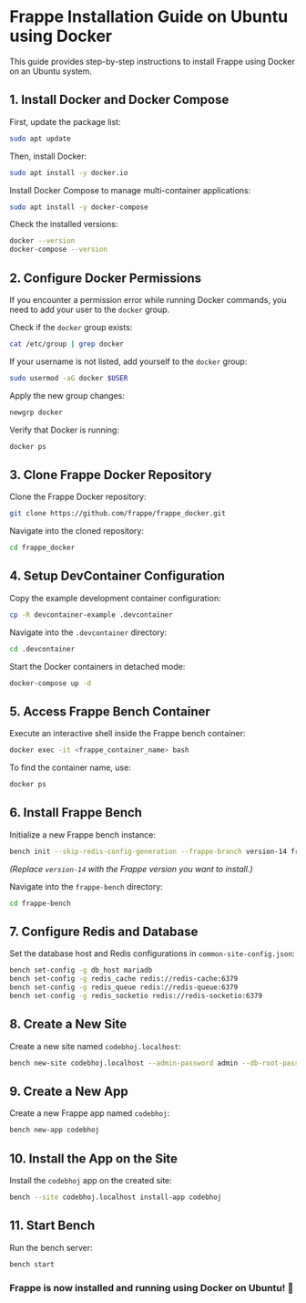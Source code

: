# Frappe Installation Guide on Ubuntu using Docker

This guide provides step-by-step instructions to install Frappe using Docker on an Ubuntu system.

## 1. Install Docker and Docker Compose

First, update the package list:

```sh
sudo apt update
```

Then, install Docker:

```sh
sudo apt install -y docker.io
```

Install Docker Compose to manage multi-container applications:

```sh
sudo apt install -y docker-compose
```

Check the installed versions:

```sh
docker --version
docker-compose --version
```

## 2. Configure Docker Permissions

If you encounter a permission error while running Docker commands, you need to add your user to the `docker` group.

Check if the `docker` group exists:

```sh
cat /etc/group | grep docker
```

If your username is not listed, add yourself to the `docker` group:

```sh
sudo usermod -aG docker $USER
```

Apply the new group changes:

```sh
newgrp docker
```

Verify that Docker is running:

```sh
docker ps
```

## 3. Clone Frappe Docker Repository

Clone the Frappe Docker repository:

```sh
git clone https://github.com/frappe/frappe_docker.git
```

Navigate into the cloned repository:

```sh
cd frappe_docker
```

## 4. Setup DevContainer Configuration

Copy the example development container configuration:

```sh
cp -R devcontainer-example .devcontainer
```

Navigate into the `.devcontainer` directory:

```sh
cd .devcontainer
```

Start the Docker containers in detached mode:

```sh
docker-compose up -d
```

## 5. Access Frappe Bench Container

Execute an interactive shell inside the Frappe bench container:

```sh
docker exec -it <frappe_container_name> bash
```

To find the container name, use:

```sh
docker ps
```

## 6. Install Frappe Bench

Initialize a new Frappe bench instance:

```sh
bench init --skip-redis-config-generation --frappe-branch version-14 frappe-bench
```

_(Replace `version-14` with the Frappe version you want to install.)_

Navigate into the `frappe-bench` directory:

```sh
cd frappe-bench
```

## 7. Configure Redis and Database

Set the database host and Redis configurations in `common-site-config.json`:

```sh
bench set-config -g db_host mariadb
bench set-config -g redis_cache redis://redis-cache:6379
bench set-config -g redis_queue redis://redis-queue:6379
bench set-config -g redis_socketio redis://redis-socketio:6379
```

## 8. Create a New Site

Create a new site named `codebhoj.localhost`:

```sh
bench new-site codebhoj.localhost --admin-password admin --db-root-password root
```

## 9. Create a New App

Create a new Frappe app named `codebhoj`:

```sh
bench new-app codebhoj
```

## 10. Install the App on the Site

Install the `codebhoj` app on the created site:

```sh
bench --site codebhoj.localhost install-app codebhoj
```

## 11. Start Bench

Run the bench server:

```sh
bench start
```

### **Frappe is now installed and running using Docker on Ubuntu!** 🎉

